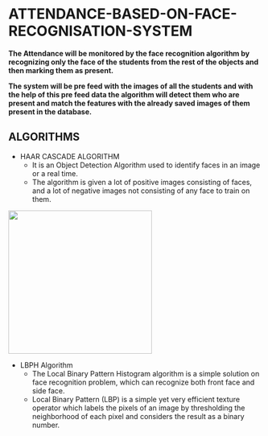 # ATTENDANCE-BASED-ON-FACE-RECOGNISATION-SYSTEM

**The Attendance will be monitored by the face recognition algorithm by recognizing only the face of the students from the rest of the objects and then marking them as present.** 

**The system will be pre feed with the images of all the students and with the help of this pre feed data the algorithm will detect them who are present and match the features with the already saved images of them present in the database.**

## ALGORITHMS

* HAAR CASCADE ALGORITHM  
  * It is an Object Detection Algorithm used to identify faces in an image or a real time.
  * The algorithm is given a lot of positive images consisting of faces, and a lot of negative images not consisting of any face to train on them.

<img src="https://www.researchgate.net/profile/Anand_Krishnan_K_V/publication/325736109/figure/fig2/AS:645811285266433@1530984817042/Feature-Extraction-in-Haar-Cascade-Algorithm.png" width="285px" align="center">

* LBPH Algorithm
  * The Local Binary Pattern Histogram algorithm is a simple solution on face recognition problem, which can recognize both front face and side face.
  * Local Binary Pattern (LBP) is a simple yet very efficient texture operator which labels the pixels of an image by thresholding the neighborhood of each pixel and considers the result as a binary number.









